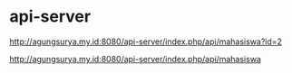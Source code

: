 # api-server
http://agungsurya.my.id:8080/api-server/index.php/api/mahasiswa?id=2

http://agungsurya.my.id:8080/api-server/index.php/api/mahasiswa
